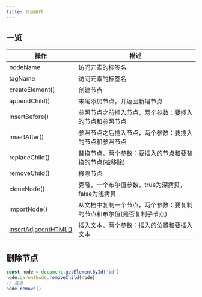 ```yaml
---
title: 节点操作
---
```

## 一览

| 操作 | 描述 |
| --- | --- |
| nodeName | 访问元素的标签名 |
| tagName | 访问元素的标签名 |
| createElement() | 创建节点 |
| appendChild() | 末尾添加节点，并返回新增节点 |
| insertBefore() | 参照节点之前插入节点，两个参数：要插入的节点和参照节点 |
| insertAfter() | 参照节点之后插入节点，两个参数：要插入的节点和参照节点 |
| replaceChild() | 替换节点，两个参数：要插入的节点和要替换的节点(被移除) |
| removeChild() | 移除节点 |
| cloneNode() | 克隆，一个布尔值参数，true为深拷贝，false为浅拷贝 |
| importNode() | 从文档中复制一个节点，两个参数：要复制的节点和布尔值(是否复制子节点) |
| [insertAdjacentHTML()](https://developer.mozilla.org/en-US/docs/Web/API/Element/insertAdjacentHTML) | 插入文本，两个参数：插入的位置和要插入文本 |

## 删除节点

```js
const node = document.getElementById('id')
node.parentNode.removeChild(node)
// 或者
node.remove()
```

```
